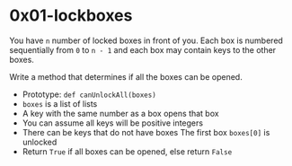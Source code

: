 # 0x01-lockboxes

You have `n` number of locked boxes in front of you. Each box is numbered sequentially from `0` to `n - 1` and each box may contain keys to the other boxes.

Write a method that determines if all the boxes can be opened.

* Prototype: `def canUnlockAll(boxes)`
* `boxes` is a list of lists
* A key with the same number as a box opens that box
* You can assume all keys will be positive integers
* There can be keys that do not have boxes
      The first box `boxes[0]` is unlocked
* Return `True` if all boxes can be opened, else return `False`
